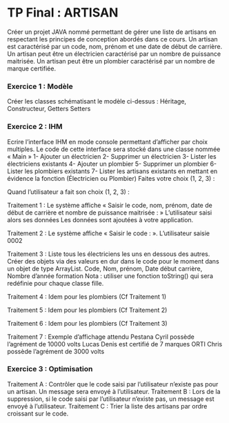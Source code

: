 # TP Final  : ARTISAN

Créer un projet JAVA nommé permettant de gérer une liste de artisans en respectant les principes de conception abordés dans ce cours.
Un artisan est caractérisé par un code, nom, prénom et une date de début de carrière.
Un artisan peut être un électricien caractérisé par un nombre de puissance maitrisée.
Un artisan peut être un plombier caractérisé par un nombre de marque certifiée.

### Exercice 1 : Modèle
Créer les classes schématisant le modèle ci-dessus : Héritage, Constructeur, Getters Setters

### Exercice 2 : IHM
Ecrire l’interface IHM en mode console permettant d’afficher par choix multiples.
Le code de cette interface sera stocké dans une classe nommée « Main »
1-	Ajouter un électricien
2-	Supprimer un électricien
3-	Lister les électriciens existants
4-	Ajouter un plombier
5-	Supprimer un plombier
6-	Lister les plombiers existants
7-	Lister les artisans existants en mettant en évidence la fonction (Électricien ou Plombier)
Faites votre choix (1, 2, 3) :

Quand l’utilisateur a fait son choix (1, 2, 3) : 

Traitement 1 : Le système affiche « Saisir le code, nom, prénom, date de début de carrière et nombre de puissance maitrisée : »
L’utilisateur saisi alors ses données
Les données sont ajoutées à votre application.

Traitement 2 : Le système affiche « Saisir le code : ».
L’utilisateur saisie 0002

Traitement 3 : Liste tous les électriciens les uns en dessous des autres. Créer des objets via des valeurs en dur dans le code pour le moment dans un objet de type ArrayList.
Code, Nom, prénom, Date début carrière, Nombre d’année formation
Nota : utiliser une fonction toString() qui sera redéfinie pour chaque classe fille.

Traitement 4 : Idem pour les plombiers (Cf Traitement 1)

Traitement 5 : Idem pour les plombiers (Cf Traitement 2)

Traitement 6 : Idem pour les plombiers (Cf Traitement 3)

Traitement 7 : Exemple d’affichage attendu
Pestana Cyril possède l’agrément de 10000 volts
Lucas Denis est certifié de 7 marques
ORTI Chris possède l’agrément de 3000 volts

### Exercice 3 : Optimisation

Traitement A : Contrôler que le code saisi par l’utilisateur n’existe pas pour un artisan. Un message sera envoyé à l’utilisateur.
Traitement B : Lors de la suppression, si le code saisi par l’utilisateur n’existe pas, un message est envoyé à l’utilisateur.
Traitement C : Trier la liste des artisans par ordre croissant sur le code.
